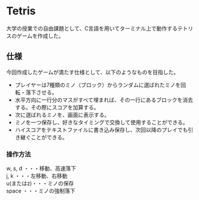 # Tetris
大学の授業での自由課題として、C言語を用いてターミナル上で動作するテトリスのゲームを作成した。

## 仕様
今回作成したゲームが満たす仕様として、以下のようなものを目指した。
* プレイヤーは7種類のミノ（ブロック）からランダムに選ばれたミノを回転・落下させる。
* 水平方向に一行分のマスがすべて埋まれば、その一行にあるブロックを消去する。その際にスコアを加算する。
* 次に選ばれるミノを、画面に表示する。
* ミノを一つ保存し、好きなタイミングで交換して使用することができる。
* ハイスコアをテキストファイルに書き込み保存し、次回以降のプレイでも引き継ぐことができる。

### 操作方法
w, s, d ・・・移動、高速落下   
j, k    ・・・左移動、右移動   
u(またはz)・・・ミノの保存   
space  ・・・ミノの強制落下
